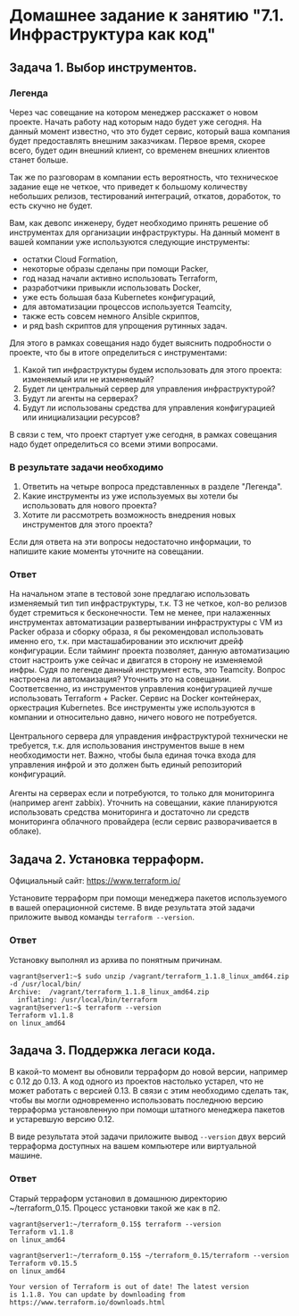 # Домашнее задание к занятию "7.1. Инфраструктура как код"

## Задача 1. Выбор инструментов. 
 
### Легенда
 
Через час совещание на котором менеджер расскажет о новом проекте. Начать работу над которым надо 
будет уже сегодня. 
На данный момент известно, что это будет сервис, который ваша компания будет предоставлять внешним заказчикам.
Первое время, скорее всего, будет один внешний клиент, со временем внешних клиентов станет больше.

Так же по разговорам в компании есть вероятность, что техническое задание еще не четкое, что приведет к большому
количеству небольших релизов, тестирований интеграций, откатов, доработок, то есть скучно не будет.  
   
Вам, как девопс инженеру, будет необходимо принять решение об инструментах для организации инфраструктуры.
На данный момент в вашей компании уже используются следующие инструменты: 
- остатки Сloud Formation, 
- некоторые образы сделаны при помощи Packer,
- год назад начали активно использовать Terraform, 
- разработчики привыкли использовать Docker, 
- уже есть большая база Kubernetes конфигураций, 
- для автоматизации процессов используется Teamcity, 
- также есть совсем немного Ansible скриптов, 
- и ряд bash скриптов для упрощения рутинных задач.  

Для этого в рамках совещания надо будет выяснить подробности о проекте, что бы в итоге определиться с инструментами:

1. Какой тип инфраструктуры будем использовать для этого проекта: изменяемый или не изменяемый?
2. Будет ли центральный сервер для управления инфраструктурой?
3. Будут ли агенты на серверах?
4. Будут ли использованы средства для управления конфигурацией или инициализации ресурсов? 
 
В связи с тем, что проект стартует уже сегодня, в рамках совещания надо будет определиться со всеми этими вопросами.

### В результате задачи необходимо

1. Ответить на четыре вопроса представленных в разделе "Легенда". 
2. Какие инструменты из уже используемых вы хотели бы использовать для нового проекта? 
3. Хотите ли рассмотреть возможность внедрения новых инструментов для этого проекта? 

Если для ответа на эти вопросы недостаточно информации, то напишите какие моменты уточните на совещании.

### Ответ

На начальном этапе в тестовой зоне предлагаю использовать изменяемый тип тип инфраструктуры, т.к. ТЗ не четкое, кол-во релизов будет стремиться к бесконечности. Тем не менее, при налаженных инструментах автоматизации развертывании инфраструктуры с VM из Packer образа и сборку образа, я бы рекомендовал использовать именно его, т.к. при масташабировании это исключит дрейф конфигурации. Если тайминг проекта позволяет, данную автоматизацию стоит настроить уже сейчас и двигатся в сторону не изменяемой инфры. Судя по легенде данный инструмент есть, это Teamcity. Вопрос настроена ли автомаизация? Уточнить это на совещании. 
Соответсвенно, из инструментов управления конфигурацией лучше использовать Terraform + Packer. Сервис на Docker контейнерах, оркестрация Kubernetes. Все инструменты уже используются в компании и относительно давно, ничего нового не потребуется.<br><br>
Центрального сервера для управдения инфраструктурой технически не требуется, т.к. для использования инструментов выше в нем необходимости нет. 
Важно, чтобы была единая точка входа для управления инфрой и это должен быть единый репозиторий конфигураций. <br><br>
Агенты на серверах если и потребуются, то только для мониторинга (например агент zabbix). Уточнить на совещании, какие планируются использовать средства мониторинга и достаточно ли средств мониторинга облачного провайдера (если сервис разворачивается в облаке). 

## Задача 2. Установка терраформ. 

Официальный сайт: https://www.terraform.io/

Установите терраформ при помощи менеджера пакетов используемого в вашей операционной системе.
В виде результата этой задачи приложите вывод команды `terraform --version`.

### Ответ

Установку выполнял из архива по понятным причинам.
```
vagrant@server1:~$ sudo unzip /vagrant/terraform_1.1.8_linux_amd64.zip -d /usr/local/bin/
Archive:  /vagrant/terraform_1.1.8_linux_amd64.zip
  inflating: /usr/local/bin/terraform  
vagrant@server1:~$ terraform --version
Terraform v1.1.8
on linux_amd64
```

## Задача 3. Поддержка легаси кода. 

В какой-то момент вы обновили терраформ до новой версии, например с 0.12 до 0.13. 
А код одного из проектов настолько устарел, что не может работать с версией 0.13. 
В связи с этим необходимо сделать так, чтобы вы могли одновременно использовать последнюю версию терраформа установленную при помощи
штатного менеджера пакетов и устаревшую версию 0.12. 

В виде результата этой задачи приложите вывод `--version` двух версий терраформа доступных на вашем компьютере 
или виртуальной машине.

### Ответ

Старый терраформ установил в домашнюю директорию ~/terraform_0.15. Процесс установки такой же как в п2.
```
vagrant@server1:~/terraform_0.15$ terraform --version
Terraform v1.1.8
on linux_amd64

vagrant@server1:~/terraform_0.15$ ~/terraform_0.15/terraform --version
Terraform v0.15.5
on linux_amd64

Your version of Terraform is out of date! The latest version
is 1.1.8. You can update by downloading from https://www.terraform.io/downloads.html
```
